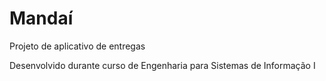 # Mandaí
Projeto de aplicativo de entregas 

Desenvolvido durante curso de Engenharia para Sistemas de Informação I
